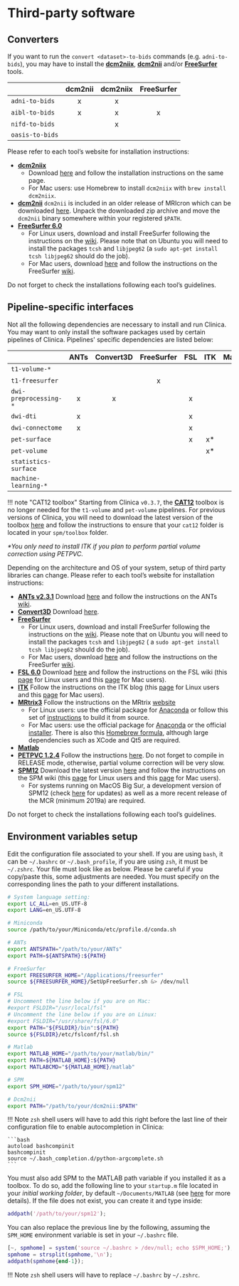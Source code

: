 <!-- markdownlint-disable MD046 -->
# Third-party software

## Converters

If you want to run the `convert <dataset>-to-bids` commands (e.g. `adni-to-bids`), you may have to install the [**dcm2niix**](https://github.com/rordenlab/dcm2niix), [**dcm2nii**](https://www.nitrc.org/frs/?group_id=152) and/or [**FreeSurfer**](http://surfer.nmr.mgh.harvard.edu/) tools.

|                   | dcm2nii | dcm2niix | FreeSurfer |
|:------------------|:-------:|:--------:|:----------:|
| `adni-to-bids`    |    x    |    x     |            |
| `aibl-to-bids`    |    x    |    x     |     x      |
| `nifd-to-bids`    |         |    x     |            |
| `oasis-to-bids`   |         |          |            |

Please refer to each tool’s website for installation instructions:

- [**dcm2niix**](https://github.com/rordenlab/dcm2niix)
  - Download [here](https://github.com/rordenlab/dcm2niix) and follow the installation instructions on the same page.
  - For Mac users: use Homebrew to install `dcm2niix` with `brew install dcm2niix`.
- [**dcm2nii**](https://www.nitrc.org/frs/?group_id=152) `dcm2nii` is included in an older release of MRIcron which can be downloaded [here](https://www.nitrc.org/frs/download.php/1976/mricronmac.zip).
Unpack the downloaded zip archive and move the `dcm2nii` binary somewhere within your registered `$PATH`.
- [**FreeSurfer 6.0**](http://surfer.nmr.mgh.harvard.edu/)
  - For Linux users, download and install FreeSurfer following the instructions on the [wiki](http://surfer.nmr.mgh.harvard.edu/fswiki/DownloadAndInstall).
  Please note that on Ubuntu you will need to install the packages `tcsh` and `libjpeg62` (a `sudo apt-get install tcsh libjpeg62` should do the job).
  - For Mac users, download [here](http://surfer.nmr.mgh.harvard.edu/fswiki/DownloadAndInstall) and follow the instructions on the FreeSurfer [wiki](https://surfer.nmr.mgh.harvard.edu/fswiki/MacOsInstall).

Do not forget to check the installations following each tool’s guidelines.

## Pipeline-specific interfaces

Not all the following dependencies are necessary to install and run Clinica.
You may want to only install the software packages used by certain pipelines of Clinica.
Pipelines' specific dependencies are listed below:

|                          | ANTs | Convert3D | FreeSurfer | FSL | ITK | Matlab | MRtrix3 | PETPVC | SPM |
|:-------------------------|:----:|:---------:|:----------:|:---:|:---:|:------:|:-------:|:------:|:---:|
| `t1-volume-*`            |      |           |            |     |     |    x   |         |        |  x  |
| `t1-freesurfer`          |      |           |     x      |     |     |        |         |        |     |
| `dwi-preprocessing-*`    |   x  |     x     |            |  x  |     |        |    x    |        |     |
| `dwi-dti`                |   x  |           |            |  x  |     |        |    x    |        |     |
| `dwi-connectome`         |   x  |           |            |  x  |     |        |    x    |        |     |
| `pet-surface`            |      |           |            |  x  |  x* |        |         |   x*   |  x  |
| `pet-volume`             |      |           |            |     |  x* |    x   |         |   x*   |  x  |
| `statistics-surface`     |      |           |            |     |     |    x   |         |        |     |
| `machine-learning-*`     |      |           |            |     |     |        |         |        |     |

!!! note "CAT12 toolbox"
    Starting from Clinica `v0.3.7`, the [**CAT12**](http://dbm.neuro.uni-jena.de/cat/) toolbox is no longer needed for the `t1-volume` and `pet-volume` pipelines.
    For previous versions of Clinica, you will need to download the latest version of the toolbox [here](http://dbm.neuro.uni-jena.de/cat/index.html#DOWNLOAD) and follow the instructions to ensure that your `cat12` folder is located in your `spm/toolbox` folder.

_*You only need to install ITK if you plan to perform partial volume correction using PETPVC._

Depending on the architecture and OS of your system, setup of third party libraries can change.
Please refer to each tool’s website for installation instructions:

- [**ANTs v2.3.1**](http://stnava.github.io/ANTs/) Download [here](https://github.com/stnava/ANTs/releases) and follow the instructions on the ANTs [wiki](https://github.com/stnava/ANTs/wiki/Compiling-ANTs-on-Linux-and-Mac-OS).
- [**Convert3D**](http://www.itksnap.org/pmwiki/pmwiki.php?n=Convert3D.Convert3D) Download [here](http://www.itksnap.org/pmwiki/pmwiki.php?n=Downloads.C3D).
- [**FreeSurfer**](http://surfer.nmr.mgh.harvard.edu/)
  - For Linux users, download and install FreeSurfer following the instructions on the [wiki](http://surfer.nmr.mgh.harvard.edu/fswiki/DownloadAndInstall).
  Please note that on Ubuntu you will need to install the packages `tcsh` and `libjpeg62` ( a `sudo apt-get install tcsh libjpeg62` should do the job).
  - For Mac users, download [here](http://surfer.nmr.mgh.harvard.edu/fswiki/DownloadAndInstall) and follow the instructions on the FreeSurfer [wiki](https://surfer.nmr.mgh.harvard.edu/fswiki/MacOsInstall).
- [**FSL 6.0**](https://fsl.fmrib.ox.ac.uk/) Download [here](https://fsl.fmrib.ox.ac.uk/fsldownloads) and follow the instructions on the FSL wiki (this [page](https://fsl.fmrib.ox.ac.uk/fsl/fslwiki/FslInstallation/Linux) for Linux users and this [page](https://fsl.fmrib.ox.ac.uk/fsl/fslwiki/FslInstallation/MacOsX) for Mac users).
- [**ITK**](https://itk.org/) Follow the instructions on the ITK blog (this [page](https://blog.kitware.com/itk-packages-in-linux-distributions/) for Linux users and this [page](https://blog.kitware.com/kitware-packages-on-os-x-with-homebrew/) for Mac users).
- [**MRtrix3**](http://www.mrtrix.org) Follow the instructions on the MRtrix [website](https://www.mrtrix.org/download/)
  - For Linux users: use the official package for [Anaconda](https://www.mrtrix.org/download/linux-anaconda/) or follow this set of [instructions](https://mrtrix.readthedocs.io/en/latest/installation/build_from_source.html#linux) to build it from source.
  - For Mac users: use the official package for [Anaconda](https://www.mrtrix.org/download/macos-anaconda/) or the official [installer](https://www.mrtrix.org/download/macos-application/). There is also this [Homebrew formula](https://github.com/MRtrix3/homebrew-mrtrix3), although large dependencies such as XCode and Qt5 are required.
- [**Matlab**](https://fr.mathworks.com/products/matlab/)
- [**PETPVC 1.2.4**](https://github.com/UCL/PETPVC) Follow the instructions [here](https://github.com/UCL/PETPVC).
Do not forget to compile in RELEASE mode, otherwise, partial volume correction will be very slow.
- [**SPM12**](http://www.fil.ion.ucl.ac.uk/spm/) Download the latest version [here](http://www.fil.ion.ucl.ac.uk/spm/download/restricted/eldorado/spm12.zip) and follow the instructions on the SPM wiki (this [page](https://en.wikibooks.org/wiki/SPM/Installation_on_64bit_Linux) for Linux users and this [page](https://en.wikibooks.org/wiki/SPM/Installation_on_64bit_Mac_OS_(Intel)) for Mac users).
  - For systems running on MacOS Big Sur, a development version of SPM12 (check [here](https://www.fil.ion.ucl.ac.uk/spm/download/restricted/utopia/dev/) for updates) as well as a more recent release of the MCR (minimum 2019a) are required.

Do not forget to check the installations following each tool’s guidelines.

## Environment variables setup

Edit the configuration file associated to your shell.
If you are using `bash`, it can be `~/.bashrc` or `~/.bash_profile`, if you are using `zsh`, it must be `~/.zshrc`.
Your file must look like as below.
Please be careful if you copy/paste this, some adjustments are needed.
You must specify on the corresponding lines the path to your different installations.

```bash
# System language setting:
export LC_ALL=en_US.UTF-8
export LANG=en_US.UTF-8

# Miniconda
source /path/to/your/Miniconda/etc/profile.d/conda.sh

# ANTs
export ANTSPATH="/path/to/your/ANTs"
export PATH=${ANTSPATH}:${PATH}

# FreeSurfer
export FREESURFER_HOME="/Applications/freesurfer"
source ${FREESURFER_HOME}/SetUpFreeSurfer.sh &> /dev/null

# FSL
# Uncomment the line below if you are on Mac:
#export FSLDIR="/usr/local/fsl"
# Uncomment the line below if you are on Linux:
#export FSLDIR="/usr/share/fsl/6.0"
export PATH="${FSLDIR}/bin":${PATH}
source ${FSLDIR}/etc/fslconf/fsl.sh

# Matlab
export MATLAB_HOME="/path/to/your/matlab/bin/"
export PATH=${MATLAB_HOME}:${PATH}
export MATLABCMD="${MATLAB_HOME}/matlab"

# SPM
export SPM_HOME="/path/to/your/spm12"

# Dcm2nii
export PATH="/path/to/your/dcm2nii:$PATH"
```

<!-- # Autocomplete system
eval "$(register-python-argcomplete clinica)" -->

!!! Note
    `zsh` shell users will have to add this right before the last line of their configuration file to enable autocompletion in Clinica:

    ```bash
    autoload bashcompinit
    bashcompinit
    source ~/.bash_completion.d/python-argcomplete.sh
    ```

You must also add SPM to the MATLAB path variable if you installed it as a toolbox.
To do so, add the following line to your `startup.m` file located in your *initial working folder*, by default `~/Documents/MATLAB` (see [here](https://fr.mathworks.com/help/matlab/ref/startup.html) for more details).
If the file does not exist, you can create it and type inside:

```matlab
addpath('/path/to/your/spm12');
```

You can also replace the previous line by the following, assuming the `SPM_HOME` environment variable is set in your `~/.bashrc` file.

```matlab
[~, spmhome] = system('source ~/.bashrc > /dev/null; echo $SPM_HOME;');
spmhome = strsplit(spmhome,'\n');
addpath(spmhome{end-1});
```

!!! Note
    `zsh` shell users will have to replace `~/.bashrc` by `~/.zshrc`.
